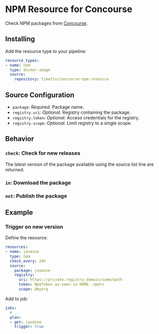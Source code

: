 # NPM Resource for Concourse

Check NPM packages from [Concourse](https://concourse.ci/).

## Installing

Add the resource type to your pipeline:

```yaml
resource_types:
- name: npm
  type: docker-image
  source:
    repository: timotto/concourse-npm-resource
```

## Source Configuration

* `package`: *Required.* Package name.
* `registry.uri`: *Optional.* Registry containing the package.
* `registry.token`: *Optional.* Access credentials for the registry.
* `registry.scope`: *Optional.* Limit registry to a single scope.

## Behavior

### `check`: Check for new releases

The latest version of the package available using the source.list line are returned.

### `in`: Download the package

### `out`: Publish the package

## Example

### Trigger on new version

Define the resource:

```yaml
resources:
- name: jasmine
  type: npm
  check_every: 24h
  source:
    package: jasmine
    registry:
      uri: https://private.registry.domain/some/path
      token: NpmToken.as-seen-in-HOME-.npmrc
      scope: @myorg
```

Add to job:

```yaml
jobs:
  # ...
  plan:
  - get: jasmine
    trigger: true
```
